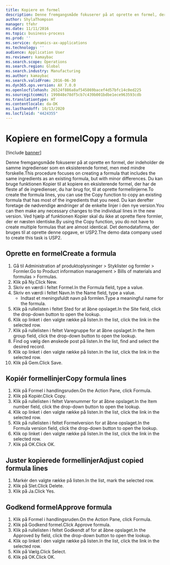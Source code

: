 ```yaml
---
title: Kopiere en formel
description: Denne fremgangsmåde fokuserer på at oprette en formel, der indeholder de samme ingredienser som en eksisterende formel, men med mindre forskelle.
author: ShylaThompson
manager: tfehr
ms.date: 11/11/2016
ms.topic: business-process
ms.prod: ''
ms.service: dynamics-ax-applications
ms.technology: ''
audience: Application User
ms.reviewer: kamaybac
ms.search.scope: Operations
ms.search.region: Global
ms.search.industry: Manufacturing
ms.author: kamaybac
ms.search.validFrom: 2016-06-30
ms.dyn365.ops.version: AX 7.0.0
ms.openlocfilehash: 26524f886a8af545869bacef4d57bfc14c0ed225
ms.sourcegitcommit: 199848e78df5cb7c439b001bdbe1ece963593cdb
ms.translationtype: HT
ms.contentlocale: da-DK
ms.lasthandoff: 10/13/2020
ms.locfileid: "4424355"
---
```

# <a name="copy-a-formula"></a><span data-ttu-id="b84b8-103">Kopiere en formel</span><span class="sxs-lookup"><span data-stu-id="b84b8-103">Copy a formula</span></span>

[!include [banner](../../includes/banner.md)]

<span data-ttu-id="b84b8-104">Denne fremgangsmåde fokuserer på at oprette en formel, der indeholder de samme ingredienser som en eksisterende formel, men med mindre forskelle.</span><span class="sxs-lookup"><span data-stu-id="b84b8-104">This procedure focuses on creating a formula that includes the same ingredients as an existing formula, but with minor differences.</span></span> <span data-ttu-id="b84b8-105">Du kan bruge funktionen Kopier til at kopiere en eksisterende formel, der har de fleste af de ingredienser, du har brug for, til at oprette formellinjerne.</span><span class="sxs-lookup"><span data-stu-id="b84b8-105">To create the formula lines, you can use the Copy function to copy an existing formula that has most of the ingredients that you need.</span></span> <span data-ttu-id="b84b8-106">Du kan derefter foretage de nødvendige ændringer af de enkelte linjer i den nye version.</span><span class="sxs-lookup"><span data-stu-id="b84b8-106">You can then make any necessary changes to the individual lines in the new version.</span></span> <span data-ttu-id="b84b8-107">Ved hjælp af funktionen Kopier skal du ikke at oprette flere formler, der er næsten identiske.</span><span class="sxs-lookup"><span data-stu-id="b84b8-107">By using the Copy function, you do not have to create multiple formulas that are almost identical.</span></span> <span data-ttu-id="b84b8-108">Det demodatafirma, der bruges til at oprette denne opgave, er USP2.</span><span class="sxs-lookup"><span data-stu-id="b84b8-108">The demo data company used to create this task is USP2.</span></span>


## <a name="create-a-formula"></a><span data-ttu-id="b84b8-109">Oprette en formel</span><span class="sxs-lookup"><span data-stu-id="b84b8-109">Create a formula</span></span>
1. <span data-ttu-id="b84b8-110">Gå til Administration af produktoplysninger > Styklister og formler > Formler.</span><span class="sxs-lookup"><span data-stu-id="b84b8-110">Go to Product information management > Bills of materials and formulas > Formulas.</span></span>
2. <span data-ttu-id="b84b8-111">Klik på Ny.</span><span class="sxs-lookup"><span data-stu-id="b84b8-111">Click New.</span></span>
3. <span data-ttu-id="b84b8-112">Skriv en værdi i feltet Formel.</span><span class="sxs-lookup"><span data-stu-id="b84b8-112">In the Formula field, type a value.</span></span>
4. <span data-ttu-id="b84b8-113">Skriv en værdi i feltet Navn.</span><span class="sxs-lookup"><span data-stu-id="b84b8-113">In the Name field, type a value.</span></span>
    * <span data-ttu-id="b84b8-114">Indtast et meningsfuldt navn på formlen.</span><span class="sxs-lookup"><span data-stu-id="b84b8-114">Type a meaningful name for the formula.</span></span>  
5. <span data-ttu-id="b84b8-115">Klik på rullelisten i feltet Sted for at åbne opslaget.</span><span class="sxs-lookup"><span data-stu-id="b84b8-115">In the Site field, click the drop-down button to open the lookup.</span></span>
6. <span data-ttu-id="b84b8-116">Klik op linket i den valgte række på listen.</span><span class="sxs-lookup"><span data-stu-id="b84b8-116">In the list, click the link in the selected row.</span></span>
7. <span data-ttu-id="b84b8-117">Klik på rullelisten i feltet Varegruppe for at åbne opslaget.</span><span class="sxs-lookup"><span data-stu-id="b84b8-117">In the Item group field, click the drop-down button to open the lookup.</span></span>
8. <span data-ttu-id="b84b8-118">Find og vælg den ønskede post på listen.</span><span class="sxs-lookup"><span data-stu-id="b84b8-118">In the list, find and select the desired record.</span></span>
9. <span data-ttu-id="b84b8-119">Klik op linket i den valgte række på listen.</span><span class="sxs-lookup"><span data-stu-id="b84b8-119">In the list, click the link in the selected row.</span></span>
10. <span data-ttu-id="b84b8-120">Klik på Gem.</span><span class="sxs-lookup"><span data-stu-id="b84b8-120">Click Save.</span></span>

## <a name="copy-formula-lines"></a><span data-ttu-id="b84b8-121">Kopiér formellinjer</span><span class="sxs-lookup"><span data-stu-id="b84b8-121">Copy formula lines</span></span>
1. <span data-ttu-id="b84b8-122">Klik på Formel i handlingsruden.</span><span class="sxs-lookup"><span data-stu-id="b84b8-122">On the Action Pane, click Formula.</span></span>
2. <span data-ttu-id="b84b8-123">Klik på Kopiér.</span><span class="sxs-lookup"><span data-stu-id="b84b8-123">Click Copy.</span></span>
3. <span data-ttu-id="b84b8-124">Klik på rullelisten i feltet Varenummer for at åbne opslaget.</span><span class="sxs-lookup"><span data-stu-id="b84b8-124">In the Item number field, click the drop-down button to open the lookup.</span></span>
4. <span data-ttu-id="b84b8-125">Klik op linket i den valgte række på listen.</span><span class="sxs-lookup"><span data-stu-id="b84b8-125">In the list, click the link in the selected row.</span></span>
5. <span data-ttu-id="b84b8-126">Klik på rullelisten i feltet Formelversion for at åbne opslaget.</span><span class="sxs-lookup"><span data-stu-id="b84b8-126">In the Formula version field, click the drop-down button to open the lookup.</span></span>
6. <span data-ttu-id="b84b8-127">Klik op linket i den valgte række på listen.</span><span class="sxs-lookup"><span data-stu-id="b84b8-127">In the list, click the link in the selected row.</span></span>
7. <span data-ttu-id="b84b8-128">Klik på OK.</span><span class="sxs-lookup"><span data-stu-id="b84b8-128">Click OK.</span></span>

## <a name="adjust-copied-formula-lines"></a><span data-ttu-id="b84b8-129">Juster kopierede formellinjer</span><span class="sxs-lookup"><span data-stu-id="b84b8-129">Adjust copied formula lines</span></span>
1. <span data-ttu-id="b84b8-130">Markér den valgte række på listen.</span><span class="sxs-lookup"><span data-stu-id="b84b8-130">In the list, mark the selected row.</span></span>
2. <span data-ttu-id="b84b8-131">Klik på Slet.</span><span class="sxs-lookup"><span data-stu-id="b84b8-131">Click Delete.</span></span>
3. <span data-ttu-id="b84b8-132">Klik på Ja.</span><span class="sxs-lookup"><span data-stu-id="b84b8-132">Click Yes.</span></span>

## <a name="approve-formula"></a><span data-ttu-id="b84b8-133">Godkend formel</span><span class="sxs-lookup"><span data-stu-id="b84b8-133">Approve formula</span></span>
1. <span data-ttu-id="b84b8-134">Klik på Formel i handlingsruden.</span><span class="sxs-lookup"><span data-stu-id="b84b8-134">On the Action Pane, click Formula.</span></span>
2. <span data-ttu-id="b84b8-135">Klik på Godkend formel.</span><span class="sxs-lookup"><span data-stu-id="b84b8-135">Click Approve formula.</span></span>
3. <span data-ttu-id="b84b8-136">Klik på rullelisten i feltet Godkendt af for at åbne opslaget.</span><span class="sxs-lookup"><span data-stu-id="b84b8-136">In the Approved by field, click the drop-down button to open the lookup.</span></span>
4. <span data-ttu-id="b84b8-137">Klik op linket i den valgte række på listen.</span><span class="sxs-lookup"><span data-stu-id="b84b8-137">In the list, click the link in the selected row.</span></span>
5. <span data-ttu-id="b84b8-138">Klik på Vælg.</span><span class="sxs-lookup"><span data-stu-id="b84b8-138">Click Select.</span></span>
6. <span data-ttu-id="b84b8-139">Klik på OK.</span><span class="sxs-lookup"><span data-stu-id="b84b8-139">Click OK.</span></span>

